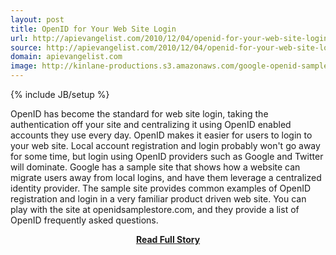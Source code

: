 ```yaml
---
layout: post
title: OpenID for Your Web Site Login
url: http://apievangelist.com/2010/12/04/openid-for-your-web-site-login/
source: http://apievangelist.com/2010/12/04/openid-for-your-web-site-login/
domain: apievangelist.com
image: http://kinlane-productions.s3.amazonaws.com/google-openid-sample-site.jpg
---
```

{% include JB/setup %}<p>OpenID has become the standard for web site login, taking the authentication off your site and centralizing it using OpenID enabled accounts they use every day.
OpenID makes it easier for users to login to your web site. Local account registration and login probably won't go away for some time, but login using OpenID providers such as Google and Twitter will dominate.
Google has a sample site that shows how a website can migrate users away from local logins, and have them leverage a centralized identity provider. The sample site provides common examples of OpenID registration and login in a very familiar product driven web site.
You can play with the site at openidsamplestore.com, and they provide a list of OpenID frequently asked questions.</p>
<center><p><a href="http://apievangelist.com/2010/12/04/openid-for-your-web-site-login/" style='padding:25px; font-sze:18px; font-weight: bold;'>Read Full Story</a></p></center>
